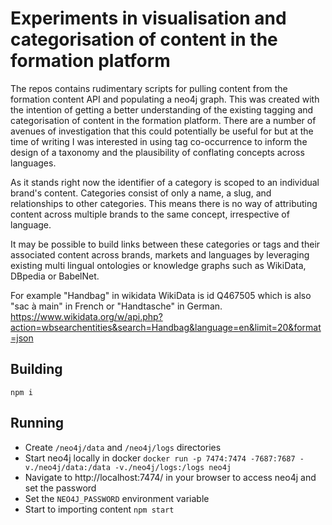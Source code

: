 # Experiments in visualisation and categorisation of content in the formation platform

The repos contains rudimentary scripts for pulling content from the formation content API and populating a neo4j graph. This was created with the intention of getting a better understanding of the existing tagging and categorisation of content in the formation platform. There are a number of avenues of investigation that this could potentially be useful for but at the time of writing I was interested in using tag co-occurrence to inform the design of a taxonomy and the plausibility of conflating concepts across languages.

As it stands right now the identifier of a category is scoped to an individual brand's content. Categories consist of only a name, a slug, and relationships to other categories. This means there is no way of attributing content across multiple brands to the same concept, irrespective of language.

It may be possible to build links between these categories or tags and their associated content across brands, markets and languages by leveraging existing multi lingual ontologies or knowledge graphs such as WikiData, DBpedia or BabelNet.

For example "Handbag" in wikidata WikiData is id Q467505 which is also "sac à main" in French or "Handtasche" in German.
https://www.wikidata.org/w/api.php?action=wbsearchentities&search=Handbag&language=en&limit=20&format=json

## Building

```
npm i
```

## Running
- Create `/neo4j/data` and `/neo4j/logs` directories
- Start neo4j locally in docker
  `docker run -p 7474:7474 -7687:7687 -v./neo4j/data:/data -v./neo4j/logs:/logs neo4j`
- Navigate to http://localhost:7474/ in your browser to access neo4j and set the password
- Set the `NEO4J_PASSWORD` environment variable
- Start to importing content `npm start`